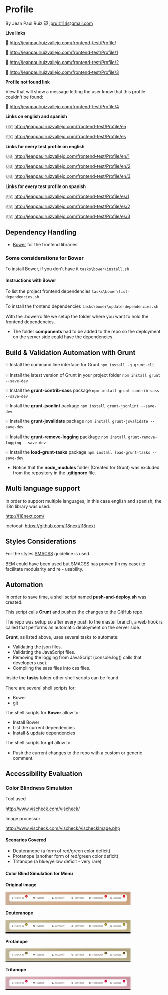 # Profile

By Jean Paul Ruiz :smiley_cat: <jpruiz114@gmail.com>

**Live links**

:link: http://jeanpaulruizvallejo.com/frontend-test/Profile/

:link: http://jeanpaulruizvallejo.com/frontend-test/Profile/1

:link: http://jeanpaulruizvallejo.com/frontend-test/Profile/2

:link: http://jeanpaulruizvallejo.com/frontend-test/Profile/3

**Profile not found link**

View that will show a message letting the user know that this profile couldn't be found:

:link: http://jeanpaulruizvallejo.com/frontend-test/Profile/4

**Links on english and spanish**

:us: http://jeanpaulruizvallejo.com/frontend-test/Profile/en

:es: http://jeanpaulruizvallejo.com/frontend-test/Profile/es

**Links for every test profile on english**

:us: http://jeanpaulruizvallejo.com/frontend-test/Profile/en/1

:us: http://jeanpaulruizvallejo.com/frontend-test/Profile/en/2

:us: http://jeanpaulruizvallejo.com/frontend-test/Profile/en/3

**Links for every test profile on spanish**

:es: http://jeanpaulruizvallejo.com/frontend-test/Profile/es/1

:es: http://jeanpaulruizvallejo.com/frontend-test/Profile/es/2

:es: http://jeanpaulruizvallejo.com/frontend-test/Profile/es/3

## Dependency Handling

* [Bower](http://bower.io/) for the frontend libraries

### Some considerations for Bower

To install Bower, if you don't have it
`tasks\bower\install.sh`

#### Instructions with Bower

To list the project frontend dependencies
`tasks\bower\list-dependencies.sh`

To install the frontend dependencies
`tasks\bower\update-dependencies.sh`

With the .bowerrc file we setup the folder where you want to hold the frontend dependencies.

* The folder **components** had to be added to the repo so the deployment on the server side could have the dependencies.

## Build & Validation Automation with Grunt

:bulb: Install the command line interface for Grunt
`npm install -g grunt-cli`

:bulb: Install the latest version of Grunt in your project folder
`npm install grunt --save-dev`

:bulb: Install the **grunt-contrib-sass** package
`npm install grunt-contrib-sass --save-dev`

:bulb: Install the **grunt-jsonlint** package
`npm install grunt-jsonlint --save-dev`

:bulb: Install the **grunt-jsvalidate** package
`npm install grunt-jsvalidate --save-dev`

:bulb: Install the **grunt-remove-logging** packkage
`npm install grunt-remove-logging --save-dev`

:bulb: Install the **load-grunt-tasks** package
`npm install load-grunt-tasks --save-dev`

* Notice that the **node_modules** folder (Created for Grunt) was excluded from the repository in the **.gitignore** file.

## Multi language support

In order to support multiple languages, in this case english and spanish, the i18n library was used.

http://i18next.com/

:octocat: https://github.com/i18next/i18next

## Styles Considerations

For the styles [SMACSS](https://smacss.com/book/type-layout) guideline is used.

BEM could have been used but SMACSS has proven (In my case) to facilitate modularity and re - usability.

## Automation

In order to save time, a shell script named **push-and-deploy.sh** was created.

This script calls **Grunt** and pushes the changes to the GitHub repo.

The repo was setup so after every push to the master branch, a web hook is called that performs an automatic deployment on the server side.

**Grunt**, as listed above, uses several tasks to automate:

* Validating the json files.
* Validating the JavaScript files.
* Removing the logging from JavaScript (console.log() calls that developers use).
* Compiling the sass files into css files.

Inside the **tasks** folder other shell scripts can be found.

There are several shell scripts for:

* Bower
* git

The shell scripts for **Bower** allow to:

* Install Bower
* List the current dependencies
* Install & update dependencies

The shell scripts for **git** allow to:

* Push the current changes to the repo with a custom or generic comment.

## Accessibility Evaluation

### Color Blindness Simulation

Tool used

http://www.vischeck.com/vischeck/

Image processor

http://www.vischeck.com/vischeck/vischeckImage.php

#### Scenarios Covered

* Deuteranope (a form of red/green color deficit)
* Protanope (another form of red/green color deficit)
* Tritanope (a blue/yellow deficit - very rare)

#### Color Blind Simulation for Menu

**Original image**

![Original image](https://github.com/jpruiz114/widgets/blob/master/Menu/assets/images/color-blindness-analysis/original.jpg)

**Deuteranope**

![Original image](https://github.com/jpruiz114/widgets/blob/master/Menu/assets/images/color-blindness-analysis/deuteranope.jpg)

**Protanope**

![Original image](https://github.com/jpruiz114/widgets/blob/master/Menu/assets/images/color-blindness-analysis/protanope.jpg)

**Tritanope**

![Original image](https://github.com/jpruiz114/widgets/blob/master/Menu/assets/images/color-blindness-analysis/tritanope.jpg)
